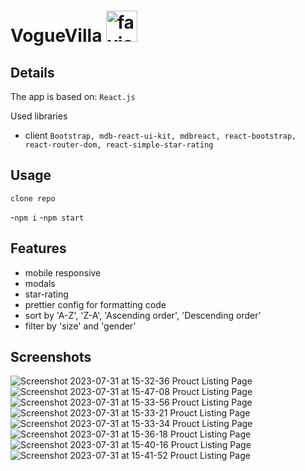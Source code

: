 # VogueVilla <img src="https://github.com/tsvetelinkitanski/product-listing-page/assets/106109735/fa8fc94d-7530-4705-b301-5ec9a72db8e3" alt="favicon" width="50" height="50">

## Details

The app is based on: `React.js`

Used libraries

- client `Bootstrap, mdb-react-ui-kit, mdbreact, react-bootstrap, react-router-dom, react-simple-star-rating`

## Usage

`clone repo`

-`npm i`
-`npm start`

## Features

- mobile responsive
- modals
- star-rating
- prettier config for formatting code
- sort by 'A-Z', 'Z-A', 'Ascending order', 'Descending order'
- filter by 'size' and 'gender'





## Screenshots
![Screenshot 2023-07-31 at 15-32-36 Prouct Listing Page](https://github.com/tsvetelinkitanski/product-listing-page/assets/106109735/f1b0f77a-2b8a-4c10-bbde-b95f06ed444c)
![Screenshot 2023-07-31 at 15-47-08 Prouct Listing Page](https://github.com/tsvetelinkitanski/product-listing-page/assets/106109735/ee0803aa-03e9-4443-9162-e90f29fe2a63)
![Screenshot 2023-07-31 at 15-33-56 Prouct Listing Page](https://github.com/tsvetelinkitanski/product-listing-page/assets/106109735/5d33a30f-f5d9-4eed-992d-3a21bf37ce93)
![Screenshot 2023-07-31 at 15-33-21 Prouct Listing Page](https://github.com/tsvetelinkitanski/product-listing-page/assets/106109735/268ae234-b473-48c2-838a-807dbb5e5f3c)
![Screenshot 2023-07-31 at 15-33-34 Prouct Listing Page](https://github.com/tsvetelinkitanski/product-listing-page/assets/106109735/33272fb8-a966-40fe-8ef1-1a456b688e7a)
![Screenshot 2023-07-31 at 15-36-18 Prouct Listing Page](https://github.com/tsvetelinkitanski/product-listing-page/assets/106109735/263be315-ef06-4b5b-b966-e65513dff15e)
![Screenshot 2023-07-31 at 15-40-16 Prouct Listing Page](https://github.com/tsvetelinkitanski/product-listing-page/assets/106109735/d2198d06-b066-4cf2-ae07-1ef15787c3dd)
![Screenshot 2023-07-31 at 15-41-52 Prouct Listing Page](https://github.com/tsvetelinkitanski/product-listing-page/assets/106109735/4ebe98fa-3434-41fa-bbf7-19e30fcb062a)
